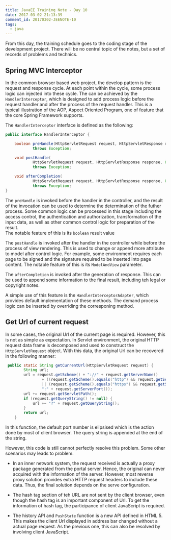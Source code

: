 ```yaml
---
title: JavaEE Training Note - Day 10
date: 2017-03-02 21:13:39
comment_id: 20170302-JEENOTE-10
tags:
  - java
---
```


From this day, the training schedule goes to the coding stage of 
the development project. There will be no central topic of the notes,
but a set of records of problems and technics. 

Spring MVC Interceptor
----------------------

In the common browser based web project, the develop pattern is 
the request and response cycle. At each point within the cycle, 
some process logic can injected into these cycle. The can be achieved by 
the `HandlerInterceptor`, which is designed to add process logic before the 
request handler and after the process of the request handler. This is 
a typical illustration of the AOP, Aspect Oriented Program, one of 
feature that the core Spring Framework supports.

The `HandlerInterceptor` interface is defined as the following:
```java
public interface HandlerInterceptor {

	boolean preHandle(HttpServletRequest request, HttpServletResponse response, Object handler)
			throws Exception;

	void postHandle(
			HttpServletRequest request, HttpServletResponse response, Object handler, ModelAndView modelAndView)
			throws Exception;

	void afterCompletion(
			HttpServletRequest request, HttpServletResponse response, Object handler, Exception ex)
			throws Exception;
}
```
The `preHandle` is invoked before the handler in the controller, and the result of the invocation 
can be used to determine the determination of the futher process. Some common logic can be 
processed in this stage including the access control, the authentication and authorization, 
transformation of the input data, as well as other common control logic for preparation of the result.  
The notable feature of this is its `boolean` result value

The `postHandle` is invoked after the handler in the controller while before the process of 
view rendering. This is used to change or append more attribute to model after control logic.
For example, some environment requires each page to be signed and the signature required to be 
inserted into page content. The notable feature of this is its `ModelAndView` parameter.

The `afterCompletion` is invoked after the generation of response. This can be used to append some information
to the final result, including teh legal or copyright notes. 

A simple use of this feature is the `HandlerInterceptorAdapter`, which provides default implementation of 
these methods. The demand process logic can be inserted by overriding 
the corresponing method.

Get Url of current request
--------------------------

In some cases, the original Url of the current page is required. 
However, this is not as simple as expectation. In Servlet environment,
the original HTTP request data frame is decomposed and used to construct
the `HttpServletRequest` object. With this data, the original Url can be 
recovered in the following manner:

```java
 public static String getCurrentUrl(HttpServletRequest request) {
        String url;
        url = request.getScheme() + "://" + request.getServerName()
                + ((request.getScheme().equals("http") && request.getServerPort() == 80)
                || (request.getScheme().equals("https") && request.getServerPort() == 443) ? "" :
                ":" + request.getServerPort());
        url += request.getServletPath();
        if (request.getQueryString() != null) {
            url += "?" + request.getQueryString();
        }
        return url;
    }
```

In this function, the default port number is elipsised which is the action done by 
most of client browser. The query string is appended at the end of the string.

However, this code is still cannot perfectly resolve this problem. 
Some other scenarios may leads to problem. 

* In an inner network system, the request received is actually a proxy package 
  generated from the portal server. Hence, the original can never acquired with
  the information of the server. However, most reverse proxy solution 
  provides extra HTTP request headers to include these data. Thus, the final
  solution depends on the serve configuration.

* The hash tag section of teh URL are not sent by the client browser, even though 
  the hash tag is an important component of Url. To get the information of 
  hash tag, the participance of client JavaScript is required.

* The history API and `PushState` function is a new API defined in HTML 5. This makes 
  the client Url displayed in address bar changed without a actual page request.
  As the previous one, this can also be resolved by involving client JavaScript.
